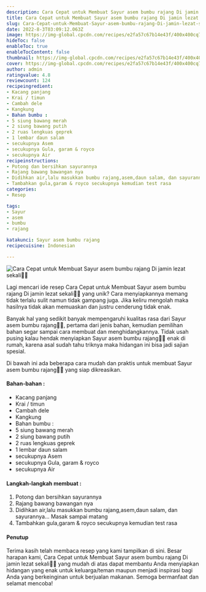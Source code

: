```yaml
---
description: Cara Cepat untuk Membuat Sayur asem bumbu rajang Di jamin lezat sekali"
title: Cara Cepat untuk Membuat Sayur asem bumbu rajang Di jamin lezat sekali
slug: Cara-Cepat-untuk-Membuat-Sayur-asem-bumbu-rajang-Di-jamin-lezat-sekali
date: 2022-8-3T03:09:12.063Z
image: https://img-global.cpcdn.com/recipes/e2fa57c67b14e43f/400x400cq70/photo.jpg
hideToc: false
enableToc: true
enableTocContent: false
thumbnail: https://img-global.cpcdn.com/recipes/e2fa57c67b14e43f/400x400cq70/photo.jpg
cover: https://img-global.cpcdn.com/recipes/e2fa57c67b14e43f/400x400cq70/photo.jpg
author: admin
ratingvalue: 4.8
reviewcount: 124
recipeingredient:
- Kacang panjang
- Krai / timun
- Cambah dele
- Kangkung
- Bahan bumbu :
- 5 siung bawang merah
- 2 siung bawang putih
- 2 ruas lengkuas geprek
- 1 lembar daun salam
- secukupnya Asem
- secukupnya Gula, garam & royco
- secukupnya Air
recipeinstructions:
- Potong dan bersihkan sayurannya
- Rajang bawang bawangan nya
- Didihkan air,lalu masukkan bumbu rajang,asem,daun salam, dan sayurannya... Masak sampai matang
- Tambahkan gula,garam & royco secukupnya kemudian test rasa
categories:
- Resep

tags:
- Sayur
- asem
- bumbu
- rajang

katakunci: Sayur asem bumbu rajang
recipecuisine: Indonesian

---
```


![Cara Cepat untuk Membuat Sayur asem bumbu rajang Di jamin lezat sekali👩‍🍳](https://img-global.cpcdn.com/recipes/e2fa57c67b14e43f/400x400cq70/photo.jpg)

Lagi mencari ide resep Cara Cepat untuk Membuat Sayur asem bumbu rajang Di jamin lezat sekali👩‍🍳 yang unik? Cara menyiapkannya memang tidak terlalu sulit namun tidak gampang juga. Jika keliru mengolah maka hasilnya tidak akan memuaskan dan justru cenderung tidak enak.

Banyak hal yang sedikit banyak mempengaruhi kualitas rasa dari Sayur asem bumbu rajang👩‍🍳, pertama dari jenis bahan, kemudian pemilihan bahan segar sampai cara membuat dan menghidangkannya. Tidak usah pusing kalau hendak menyiapkan Sayur asem bumbu rajang👩‍🍳 enak di rumah, karena asal sudah tahu triknya maka hidangan ini bisa jadi sajian spesial.

Di bawah ini ada beberapa cara mudah dan praktis untuk membuat Sayur asem bumbu rajang👩‍🍳 yang siap dikreasikan.

<!--inarticleads1-->

#### Bahan-bahan :

- Kacang panjang
- Krai / timun
- Cambah dele
- Kangkung
- Bahan bumbu :
- 5 siung bawang merah
- 2 siung bawang putih
- 2 ruas lengkuas geprek
- 1 lembar daun salam
- secukupnya Asem
- secukupnya Gula, garam & royco
- secukupnya Air

<!--inarticleads2-->

#### Langkah-langkah membuat :

1. Potong dan bersihkan sayurannya
1. Rajang bawang bawangan nya
1. Didihkan air,lalu masukkan bumbu rajang,asem,daun salam, dan sayurannya... Masak sampai matang
1. Tambahkan gula,garam & royco secukupnya kemudian test rasa

#### Penutup

Terima kasih telah membaca resep yang kami tampilkan di sini. Besar harapan kami, Cara Cepat untuk Membuat Sayur asem bumbu rajang Di jamin lezat sekali👩‍🍳 yang mudah di atas dapat membantu Anda menyiapkan hidangan yang enak untuk keluarga/teman maupun menjadi inspirasi bagi Anda yang berkeinginan untuk berjualan makanan. Semoga bermanfaat dan selamat mencoba!